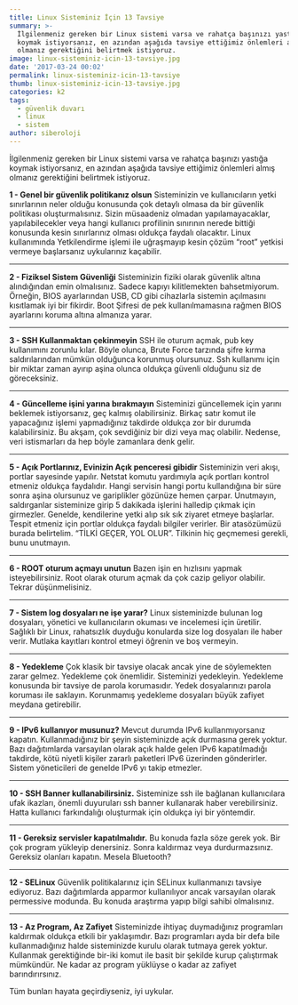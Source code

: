 ```yaml
---
title: Linux Sisteminiz İçin 13 Tavsiye
summary: >-
  İlgilenmeniz gereken bir Linux sistemi varsa ve rahatça başınızı yastığa
  koymak istiyorsanız, en azından aşağıda tavsiye ettiğimiz önlemleri almış
  olmanız gerektiğini belirtmek istiyoruz.
image: linux-sisteminiz-icin-13-tavsiye.jpg
date: '2017-03-24 00:02'
permalink: linux-sisteminiz-icin-13-tavsiye
thumb: linux-sisteminiz-icin-13-tavsiye.jpg
categories: k2
tags:
  - güvenlik duvarı
  - linux
  - sistem
author: siberoloji
---
```

İlgilenmeniz gereken bir Linux sistemi varsa ve rahatça başınızı yastığa koymak istiyorsanız, en azından aşağıda tavsiye ettiğimiz önlemleri almış olmanız gerektiğini belirtmek istiyoruz.

**1 - Genel bir güvenlik politikanız olsun**
Sisteminizin ve kullanıcıların yetki sınırlarının neler olduğu konusunda çok detaylı olmasa da bir güvenlik politikası oluşturmalısınız. Sizin müsaadeniz olmadan yapılamayacaklar, yapılabilecekler veya hangi kullanıcı profilinin sınırının nerede bittiği konusunda kesin sınırlarınız olması oldukça faydalı olacaktır. Linux kullanımında Yetkilendirme işlemi ile uğraşmayıp kesin çözüm “root” yetkisi vermeye başlarsanız uykularınız kaçabilir.

-----

**2 - Fiziksel Sistem Güvenliği**
Sisteminizin fiziki olarak güvenlik altına alındığından emin olmalısınız. Sadece kapıyı kilitlemekten bahsetmiyorum. Örneğin, BIOS ayarlarından USB, CD gibi cihazlarla sistemin açılmasını kısıtlamak iyi bir fikirdir. Boot Şifresi de pek kullanılmamasına rağmen BIOS ayarlarını koruma altına almanıza yarar.


-----


**3 - SSH Kullanmaktan çekinmeyin**
SSH ile oturum açmak, pub key kullanımını zorunlu kılar. Böyle olunca, Brute Force tarzında şifre kırma saldırılarından mümkün olduğunca korunmuş olursunuz. Ssh kullanımı için bir miktar zaman ayırıp aşina olunca oldukça güvenli olduğunu siz de göreceksiniz.


-----


**4 - Güncelleme işini yarına bırakmayın**
Sisteminizi güncellemek için yarını beklemek istiyorsanız, geç kalmış olabilirsiniz. Birkaç satır komut ile yapacağınız işlemi yapmadığınız takdirde oldukça zor bir durumda kalabilirsiniz. Bu akşam, çok sevdiğiniz bir dizi veya maç olabilir. Nedense, veri istismarları da hep böyle zamanlara denk gelir.


-----


**5 - Açık Portlarınız, Evinizin Açık penceresi gibidir**
Sisteminizin veri akışı, portlar sayesinde yapılır. Netstat komutu yardımıyla açık portları kontrol etmeniz oldukça faydalıdır. Hangi servisin hangi portu kullandığına bir süre sonra aşina olursunuz ve gariplikler gözünüze hemen çarpar. Unutmayın, saldırganlar sisteminize girip 5 dakikada işlerini halledip çıkmak için girmezler. Genelde, kendilerine yetki alıp sık sık ziyaret etmeye başlarlar. Tespit etmeniz için portlar oldukça faydalı bilgiler verirler. Bir atasözümüzü burada belirtelim. “TİLKİ GEÇER, YOL OLUR”. Tilkinin hiç geçmemesi gerekli, bunu unutmayın.


-----


**6 - ROOT oturum açmayı unutun**
Bazen işin en hızlısını yapmak isteyebilirsiniz. Root olarak oturum açmak da çok cazip geliyor olabilir. Tekrar düşünmelisiniz.


-----


**7 - Sistem log dosyaları ne işe yarar?**
Linux sisteminizde bulunan log dosyaları, yönetici ve kullanıcıların okuması ve incelemesi için üretilir. Sağlıklı bir Linux, rahatsızlık duyduğu konularda size log dosyaları ile haber verir. Mutlaka kayıtları kontrol etmeyi öğrenin ve boş vermeyin.


-----


**8 - Yedekleme**
Çok klasik bir tavsiye olacak ancak yine de söylemekten zarar gelmez. Yedekleme çok önemlidir. Sisteminizi yedekleyin. Yedekleme konusunda bir tavsiye de parola korumasıdır. Yedek dosyalarınızı parola koruması ile saklayın. Korunmamış yedekleme dosyaları büyük zafiyet meydana getirebilir.


-----


**9 - IPv6 kullanıyor musunuz?**
Mevcut durumda IPv6 kullanmıyorsanız kapatın. Kullanmadığınız bir şeyin sisteminizde açık durmasına gerek yoktur. Bazı dağıtımlarda varsayılan olarak açık halde gelen IPv6 kapatılmadığı takdirde, kötü niyetli kişiler zararlı paketleri IPv6 üzerinden gönderirler. Sistem yöneticileri de genelde IPv6 yı takip etmezler.


-----


**10 - SSH Banner kullanabilirsiniz.**
Sisteminize ssh ile bağlanan kullanıcılara ufak ikazları, önemli duyuruları ssh banner kullanarak haber verebilirsiniz. Hatta kullanıcı farkındalığı oluşturmak için oldukça iyi bir yöntemdir.


-----


**11 - Gereksiz servisler kapatılmalıdır.**
Bu konuda fazla söze gerek yok. Bir çok program yükleyip denersiniz. Sonra kaldırmaz veya durdurmazsınız. Gereksiz olanları kapatın. Mesela Bluetooth?


-----


**12 - SELinux**
Güvenlik politikalarınız için SELinux kullanmanızı tavsiye ediyoruz. Bazı dağıtımlarda apparmor kullanılıyor ancak varsayılan olarak permessive modunda. Bu konuda araştırma yapıp bilgi sahibi olmalısınız.


-----


**13 - Az Program, Az Zafiyet**
Sisteminizde ihtiyaç duymadığınız programları kaldırmak oldukça etkili bir yaklaşımdır. Bazı programları ayda bir defa bile kullanmadığınız halde sisteminizde kurulu olarak tutmaya gerek yoktur. Kullanmak gerektiğinde bir-iki komut ile basit bir şekilde kurup çalıştırmak mümkündür. Ne kadar az program yüklüyse o kadar az zafiyet barındırırsınız.

Tüm bunları hayata geçirdiyseniz, iyi uykular.